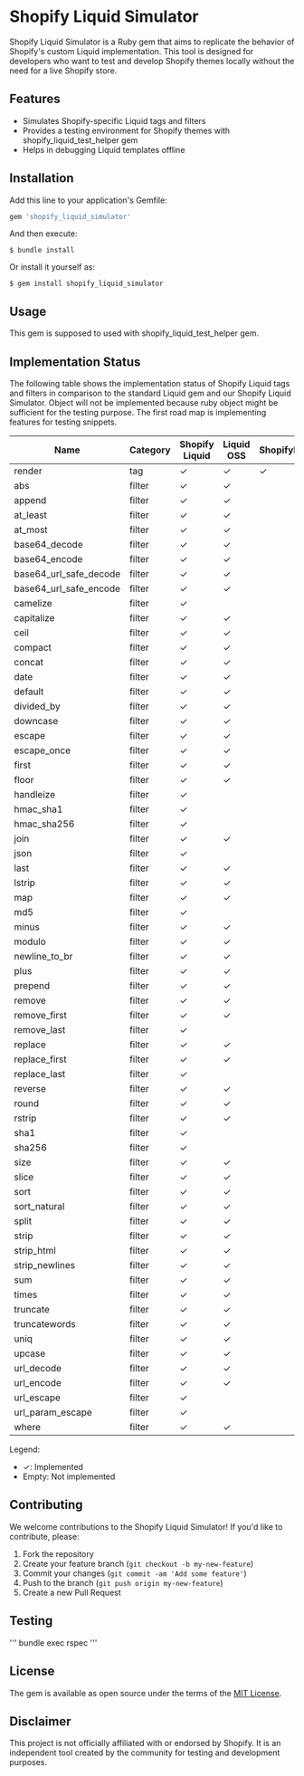 # Shopify Liquid Simulator

Shopify Liquid Simulator is a Ruby gem that aims to replicate the behavior of Shopify's custom Liquid implementation. This tool is designed for developers who want to test and develop Shopify themes locally without the need for a live Shopify store.

## Features

- Simulates Shopify-specific Liquid tags and filters
- Provides a testing environment for Shopify themes with shopify_liquid_test_helper gem
- Helps in debugging Liquid templates offline

## Installation

Add this line to your application's Gemfile:

```ruby
gem 'shopify_liquid_simulator'
```

And then execute:

```
$ bundle install
```

Or install it yourself as:

```
$ gem install shopify_liquid_simulator
```

## Usage

This gem is supposed to used with shopify_liquid_test_helper gem. 


## Implementation Status

The following table shows the implementation status of Shopify Liquid tags and filters in comparison to the standard Liquid gem and our Shopify Liquid Simulator.
Object will not be implemented because ruby object might be sufficient for the testing purpose.
The first road map is implementing features for testing snippets.

| Name | Category | Shopify Liquid | Liquid OSS | ShopifyLiquidSimulator |
|------|----------|----------------|------------|------------------------|
| render | tag | ✓ | ✓ | ✓ |
| abs | filter | ✓ | ✓ | |
| append | filter | ✓ | ✓ | |
| at_least | filter | ✓ | ✓ | |
| at_most | filter | ✓ | ✓ | |
| base64_decode | filter | ✓ | ✓ | |
| base64_encode | filter | ✓ | ✓ | |
| base64_url_safe_decode | filter | ✓ | ✓ | |
| base64_url_safe_encode | filter | ✓ | ✓ | |
| camelize | filter | ✓ | | |
| capitalize | filter | ✓ | ✓ | |
| ceil | filter | ✓ | ✓ | |
| compact | filter | ✓ | ✓ | |
| concat | filter | ✓ | ✓ | |
| date | filter | ✓ | ✓ | |
| default | filter | ✓ | ✓ | |
| divided_by | filter | ✓ | ✓ | |
| downcase | filter | ✓ | ✓ | |
| escape | filter | ✓ | ✓ | |
| escape_once | filter | ✓ | ✓ | |
| first | filter | ✓ | ✓ | |
| floor | filter | ✓ | ✓ | |
| handleize | filter | ✓ | | |
| hmac_sha1 | filter | ✓ | | |
| hmac_sha256 | filter | ✓ | | |
| join | filter | ✓ | ✓ | |
| json | filter | ✓ | | |
| last | filter | ✓ | ✓ | |
| lstrip | filter | ✓ | ✓ | |
| map | filter | ✓ | ✓ | |
| md5 | filter | ✓ | | |
| minus | filter | ✓ | ✓ | |
| modulo | filter | ✓ | ✓ | |
| newline_to_br | filter | ✓ | ✓ | |
| plus | filter | ✓ | ✓ | |
| prepend | filter | ✓ | ✓ | |
| remove | filter | ✓ | ✓ | |
| remove_first | filter | ✓ | ✓ | |
| remove_last | filter | ✓ | | |
| replace | filter | ✓ | ✓ | |
| replace_first | filter | ✓ | ✓ | |
| replace_last | filter | ✓ | | |
| reverse | filter | ✓ | ✓ | |
| round | filter | ✓ | ✓ | |
| rstrip | filter | ✓ | ✓ | |
| sha1 | filter | ✓ | | |
| sha256 | filter | ✓ | | |
| size | filter | ✓ | ✓ | |
| slice | filter | ✓ | ✓ | |
| sort | filter | ✓ | ✓ | |
| sort_natural | filter | ✓ | ✓ | |
| split | filter | ✓ | ✓ | |
| strip | filter | ✓ | ✓ | |
| strip_html | filter | ✓ | ✓ | |
| strip_newlines | filter | ✓ | ✓ | |
| sum | filter | ✓ | ✓ | |
| times | filter | ✓ | ✓ | |
| truncate | filter | ✓ | ✓ | |
| truncatewords | filter | ✓ | ✓ | |
| uniq | filter | ✓ | ✓ | |
| upcase | filter | ✓ | ✓ | |
| url_decode | filter | ✓ | ✓ | |
| url_encode | filter | ✓ | ✓ | |
| url_escape | filter | ✓ | | |
| url_param_escape | filter | ✓ | | |
| where | filter | ✓ | ✓ | |

Legend:
- ✓: Implemented
- Empty: Not implemented

## Contributing

We welcome contributions to the Shopify Liquid Simulator! If you'd like to contribute, please:

1. Fork the repository
2. Create your feature branch (`git checkout -b my-new-feature`)
3. Commit your changes (`git commit -am 'Add some feature'`)
4. Push to the branch (`git push origin my-new-feature`)
5. Create a new Pull Request

## Testing
'''
bundle exec rspec
'''

## License

The gem is available as open source under the terms of the [MIT License](https://opensource.org/licenses/MIT).

## Disclaimer

This project is not officially affiliated with or endorsed by Shopify. It is an independent tool created by the community for testing and development purposes.
